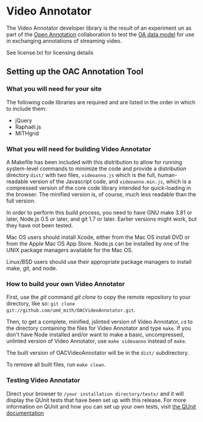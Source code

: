 # Video Annotator

The Video Annotator developer library is the result of an experiment 
un as part of the [Open Annotation](http://www.openannotation.org) 
collaboration to test the
[OA data model](http://www.openannotation.org/spec/beta/) 
for use in exchanging annotations of streaming video.

See license.txt for licensing details

## Setting up the OAC Annotation Tool

### What you will need for your site

The following code libraries are required and are listed in the order
in which to include them:

* jQuery
* Raphaël.js
* MITHgrid 

### What you will need for building Video Annotator

A Makefile has been included with this distribution to allow for running
system-level commands to minimize the code and provide a distribution
directory `dist/` with two files, `videoanno.js` which is the full,
human-readable version of the Javascript code, and `videoanno.min.js`,
which is a compressed version of the core code library intended for
quick-loading in the browser. The minified version is, of course, much
less readable than the full version.

In order to perform this build process, you need to have GNU make 3.81
or later, Node.js 0.5 or later, and git 1.7 or later.  Earlier versions
might work, but they have not been tested.

Mac OS users should install Xcode, either from the Mac OS install DVD
or from the Apple Mac OS App Store.  Node.js can be installed by one
of the UNIX package managers available for the Mac OS.

Linux/BSD users should use their appropriate package managers to install
make, git, and node.

### How to build your own Video Annotator

First, use the *git* command *git clone* to copy the remote repository
to your directory, like so:
`git clone git://github.com/umd_mith/OACVideoAnnotator.git`.

Then, to get a complete, minified, jslinted version of Video Annotator,
`cd` to the directory containing the files for Video Annotator and type
`make`.  If you don't have Node installed and/or want to make a basic,
uncompressed, unlinted version of Video Annotator, use `make videoanno`
instead of `make`.

The built version of OACVideoAnnotator will be in the `dist/` subdirectory.

To remove all built files, run `make clean`.

### Testing Video Annotator

Direct your browser to `/your installation directory/tests/` and it
will display the QUnit tests that have been set up with this release.
For more information on QUnit and how you can set up your own tests,
visit [the QUnit documentation](http://docs.jquery.com/Qunit) 
